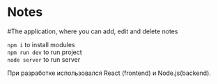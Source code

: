 # Notes
#The application, where you can add, edit and delete notes

<code>npm i</code> to install modules </br>
<code>npm run dev</code> to run project </br>
<code>node server</code> to run server </br>

При разработке использовался React (frontend) и Node.js(backend).

